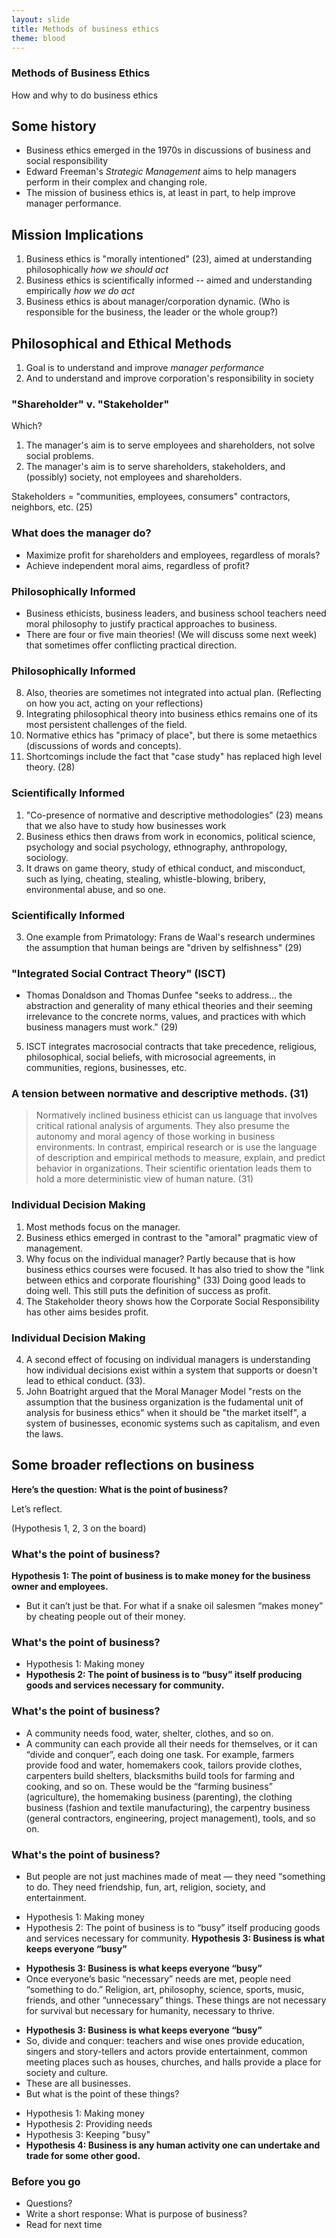 ```yaml
---
layout: slide
title: Methods of business ethics
theme: blood
---
```


<section><!--begin splash-->
<section data-background="url=" data-markdown>

# Methods of Business Ethics

How and why to do business ethics

</section><!--end splash-->
<section data-markdown>

## Some history

- Business ethics emerged in the 1970s in discussions of business and social responsibility
- Edward Freeman's *Strategic Management* aims to help managers perform in their complex and changing role. 
- The mission of business ethics is, at least in part, to help improve manager performance.

</section><section data-markdown>

## Mission Implications

1. Business ethics is "morally intentioned" (23), aimed at understanding philosophically *how we should act*
2. Business ethics is scientifically informed -- aimed and understanding empirically *how we do act*
3. Business ethics is about manager/corporation dynamic. (Who is responsible for the business, the leader or the whole group?)

</section> <section data-markdown>

## Philosophical and Ethical Methods

1. Goal is to understand and improve  *manager performance* 
2. And to understand and improve corporation's responsibility in society 

</section> <section data-markdown>

### "Shareholder" v. "Stakeholder"

Which? 

1. The manager's aim is to serve employees and shareholders, not solve social problems.
2. The manager's aim is to serve shareholders, stakeholders, and (possibly) society, not employees and shareholders. 

Stakeholders = "communities, employees, consumers" contractors, neighbors, etc. (25)

</section> <section data-markdown>

### What does the manager do?

- Maximize profit for shareholders and employees, regardless of morals?
- Achieve independent moral aims, regardless of profit?


</section> <section data-markdown>

### Philosophically Informed

- Business ethicists, business leaders, and business school teachers need moral philosophy to justify practical approaches to business. 
- There are four or five main theories! (We will discuss some next week) that sometimes offer conflicting practical direction.



</section> <section data-markdown>

### Philosophically Informed

8. Also, theories are sometimes not integrated into actual plan. (Reflecting on how you act, acting on your reflections)
9. Integrating philosophical theory into business ethics remains one of its most persistent challenges of the field.
9. Normative ethics has "primacy of place", but there is some metaethics (discussions of words and concepts).
10. Shortcomings include the fact that "case study" has replaced high level theory. (28)

</section> <section data-markdown>


### Scientifically Informed

1. "Co-presence of normative and descriptive methodologies" (23) means that we also have to study how businesses work
2. Business ethics then draws from work in economics, political science, psychology and social psychology, ethnography, anthropology, sociology. 
2. It draws on game theory, study of ethical conduct, and misconduct, such as lying, cheating, stealing, whistle-blowing, bribery, environmental abuse, and so one. 

</section> <section data-markdown>

### Scientifically Informed
3. One example from Primatology: Frans de Waal's research undermines the assumption that human beings are "driven by selfishness" (29)


</section> <section data-markdown>

### "Integrated Social Contract Theory" (ISCT) 

- Thomas Donaldson and Thomas Dunfee "seeks to address... the abstraction and generality of many ethical theories and their seeming irrelevance to the concrete norms, values, and practices with which business managers must work." (29) 

</section> <section data-markdown>

5. ISCT integrates macrosocial contracts that take precedence, religious, philosophical, social beliefs, with microsocial agreements, in communities, regions, businesses, etc. 

</section> <section data-markdown>

### A tension between normative and descriptive methods. (31) 

>Normatively inclined business ethicist can us language that involves critical rational analysis of arguments. They also presume the autonomy and moral agency of those working in business environments. In contrast, empirical research or is use the language of description and empirical methods to measure, explain, and predict behavior in organizations. Their scientific orientation leads them to hold a more deterministic view of human nature. (31)

</section> <section data-markdown>

### Individual Decision Making

1. Most methods focus on the manager. 
2. Business ethics emerged in contrast to the "amoral" pragmatic view of management.
3. Why focus on the individual manager? Partly because that is how business ethics courses were focused. It has also tried to show the "link between ethics and corporate flourishing" (33) Doing good leads to doing well. This still puts the definition of success as profit. 
4. The Stakeholder theory shows how the Corporate Social Responsibility has other aims besides profit. 

</section> <section data-markdown>

### Individual Decision Making

4. A second effect of focusing on individual managers is understanding how individual decisions exist within a system that supports or doesn't lead to ethical conduct. (33). 
5. John Boatright argued that the Moral Manager Model "rests on the assumption that the business organization is the fudamental unit of analysis for business ethics" when it should be "the market itself", a system of businesses, economic systems such as capitalism, and even the laws.

</section><section data-markdown>

## Some broader reflections on business

**Here’s the question: What is the point of business?**

Let’s reflect.

(Hypothesis 1, 2, 3 on the board)

</section><section data-markdown>

### What's the point of business?

**Hypothesis 1: The point of business is to make money for the business owner and employees.** 

* But it can’t just be that. For what if a snake oil salesmen “makes money” by cheating people out of their money. 




</section><section data-markdown>

### What's the point of business?

* Hypothesis 1: Making money
* **Hypothesis 2: The point of business is to “busy” itself producing goods and services necessary for community.**

</section><section data-markdown>

### What's the point of business?

* A community needs food, water, shelter, clothes, and so on.
* A community can each provide all their needs for themselves, or it can “divide and conquer”, each doing one task. For example, farmers provide food and water, homemakers cook, tailors provide clothes, carpenters build shelters, blacksmiths build tools for farming and cooking, and so on. These would be the “farming business” (agriculture), the homemaking business (parenting), the clothing business (fashion and textile manufacturing), the carpentry business (general contractors, engineering, project management), tools, and so on.


</section><section data-markdown>

### What's the point of business?

* But people are not just machines made of meat — they need “something to do. They need friendship, fun, art, religion, society, and entertainment. 


</section><section data-markdown>

* Hypothesis 1: Making money
* Hypothesis 2: The point of business is to “busy” itself producing goods and services necessary for community.
**Hypothesis 3: Business is what keeps everyone “busy”**


</section><section data-markdown>

* **Hypothesis 3: Business is what keeps everyone “busy”**
* Once everyone’s basic “necessary” needs are met, people need “something to do.” Religion, art, philosophy, science, sports, music, friends, and other “unnecessary” things. These things are not necessary for survival but necessary for humanity, necessary to thrive. 

</section><section data-markdown>

* **Hypothesis 3: Business is what keeps everyone “busy”**
* So, divide and conquer: teachers and wise ones provide education, singers and story-tellers and actors provide entertainment, common meeting places such as houses, churches, and halls provide a place for society and culture. 
* These are all businesses.
* But what is the point of these things? 

</section><section data-markdown>


* Hypothesis 1: Making money
* Hypothesis 2: Providing needs
* Hypothesis 3: Keeping "busy"
* **Hypothesis 4: Business is any human activity one can undertake and trade for some other good.** 

</section><section data-markdown>


# Before you go

* Questions?
* Write a short response: What is purpose of business?
* Read for next time
